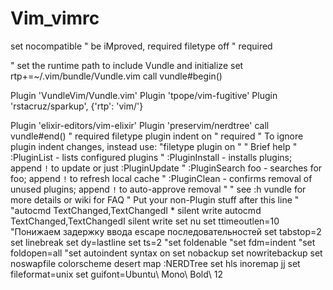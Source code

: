 # Vim_vimrc

set nocompatible              " be iMproved, required
filetype off                  " required

" set the runtime path to include Vundle and initialize
set rtp+=~/.vim/bundle/Vundle.vim
call vundle#begin()

Plugin 'VundleVim/Vundle.vim'
Plugin 'tpope/vim-fugitive'
Plugin 'rstacruz/sparkup', {'rtp': 'vim/'}

Plugin 'elixir-editors/vim-elixir'
Plugin 'preservim/nerdtree'
call vundle#end()            " required
filetype plugin indent on    " required
" To ignore plugin indent changes, instead use:
"filetype plugin on
"
" Brief help
" :PluginList       - lists configured plugins
" :PluginInstall    - installs plugins; append `!` to update or just :PluginUpdate
" :PluginSearch foo - searches for foo; append `!` to refresh local cache
" :PluginClean      - confirms removal of unused plugins; append `!` to auto-approve removal
"
" see :h vundle for more details or wiki for FAQ
" Put your non-Plugin stuff after this line
"
"autocmd TextChanged,TextChangedI * silent write
autocmd TextChanged,TextChangedI <buffer> silent write
set nu
set ttimeoutlen=10 "Понижаем задержку ввода escape последовательностей
set tabstop=2
set linebreak
set dy=lastline
set ts=2
"set foldenable
"set fdm=indent
"set foldopen=all
"set autoindent
syntax on
set nobackup
set nowritebackup
set noswapfile
colorscheme desert
map <F2> <Esc>:NERDTree<CR>
set hls
inoremap jj <Esc>
set fileformat=unix
set guifont=Ubuntu\ Mono\ Bold\ 12

